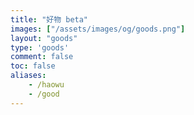 ```yaml
---
title: "好物 beta"
images: ["/assets/images/og/goods.png"]
layout: "goods"
type: 'goods'
comment: false
toc: false
aliases:
    - /haowu
    - /good
---
```

